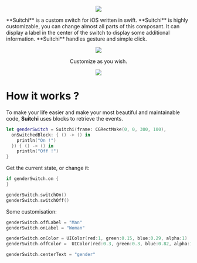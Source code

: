 <p align="center">
  <img src ="https://raw.githubusercontent.com/remirobert/Suitchi/master/README/Suitchi.png"/>
</p>
**Suitchi** is a custom switch for iOS written in swift. **Suitchi** is highly customizable, you can change almost all parts of this composant. It can display a label in the center of the switch to display some additional information. **Suitchi** handles gesture and simple click.

<p align="center">
  <img src ="https://raw.githubusercontent.com/remirobert/Suitchi/master/README/simple.gif"/>
</p>
<p align="center">
  Customize as you wish.
</p>
<p align="center">
  <img src ="https://raw.githubusercontent.com/remirobert/Suitchi/master/README/simple2.gif"/>
</p>

How it works ?
==============
To make your life easier and make your most beautiful and maintainable code, **Suitchi** uses blocks to retrieve the events.
```Swift
let genderSwitch = Suitchi(frame: CGRectMake(0, 0, 300, 100),
  onSwitchedBlock: { () -> () in
    println("On !")
  }) { () -> () in
    println("Off !")
}
```

Get the current state, or change it:
```Swift
if genderSwitch.on {
}

genderSwitch.switchOn()
genderSwitch.switchOff()
```

Some customisation:
```Swift
genderSwitch.offLabel = "Man"
genderSwitch.onLabel = "Woman"

genderSwitch.onColor = UIColor(red:1, green:0.15, blue:0.29, alpha:1)
genderSwitch.offColor =  UIColor(red:0.3, green:0.3, blue:0.82, alpha:1)

genderSwitch.centerText = "gender"
```

